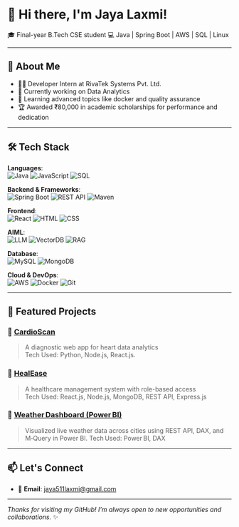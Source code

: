 # 👋 Hi there, I'm Jaya Laxmi!

🎓 Final-year B.Tech CSE student
💻  Java | Spring Boot | AWS | SQL | Linux

---

## 🚀 About Me

- 👩‍💻 Developer Intern at RivaTek Systems Pvt. Ltd.  
- 🔭 Currently working on Data Analytics
- 🌱 Learning advanced topics like docker and quality assurance 
- 🏆 Awarded ₹80,000 in academic scholarships for performance and dedication

---

## 🛠️ Tech Stack

**Languages**:  
![Java](https://img.shields.io/badge/Java-007396?style=for-the-badge&logo=java&logoColor=white)
![JavaScript](https://img.shields.io/badge/JavaScript-F7DF1E?style=for-the-badge&logo=javascript&logoColor=black)
![SQL](https://img.shields.io/badge/SQL-336791?style=for-the-badge&logo=postgresql&logoColor=white)

**Backend & Frameworks**:  
![Spring Boot](https://img.shields.io/badge/Spring_Boot-6DB33F?style=for-the-badge&logo=spring-boot&logoColor=white)
![REST API](https://img.shields.io/badge/REST--API-FF6F61?style=for-the-badge)
![Maven](https://img.shields.io/badge/Maven-C71A36?style=for-the-badge&logo=apache-maven&logoColor=white)


**Frontend**:  
![React](https://img.shields.io/badge/React-20232A?style=for-the-badge&logo=react&logoColor=61DAFB)
![HTML](https://img.shields.io/badge/HTML5-E34F26?style=for-the-badge&logo=html5&logoColor=white)
![CSS](https://img.shields.io/badge/CSS3-1572B6?style=for-the-badge&logo=css3&logoColor=white)

**AIML**:  
![LLM](https://img.shields.io/badge/LLM-4B6BFB?style=for-the-badge&logo=openai&logoColor=white)
![VectorDB](https://img.shields.io/badge/Vector_DB-FF6F61?style=for-the-badge&logo=data:image/png;base64,iVBORw0KGgoAAAANSUhEUgAAADAAAAAwCAQAAABzGZVDAAAAeUlEQVR4Ae3YIQqAMAwD0H2/6OSdLYcoTpCe4iRAEr0Jo7QzOHY6S5q3NT3GuI4jyvD+kmD69xkYuU+4SeyQ5Pz1yRmB5Z/3efL4dfx+/q08PvzPZ7jPBxHwHzcXxK84P4zIBSwAAAABJRU5ErkJggg==&logoColor=white)
![RAG](https://img.shields.io/badge/RAG-0A66C2?style=for-the-badge&logo=googlecloud&logoColor=white)


**Database**:  
![MySQL](https://img.shields.io/badge/MySQL-005C84?style=for-the-badge&logo=mysql&logoColor=white)
![MongoDB](https://img.shields.io/badge/MongoDB-4EA94B?style=for-the-badge&logo=mongodb&logoColor=white)

**Cloud & DevOps**:  
![AWS](https://img.shields.io/badge/AWS-232F3E?style=for-the-badge&logo=amazon-aws&logoColor=white)
![Docker](https://img.shields.io/badge/Docker-2496ED?style=for-the-badge&logo=docker&logoColor=white)
![Git](https://img.shields.io/badge/Git-F05032?style=for-the-badge&logo=git&logoColor=white)

---

## 📌 Featured Projects

### 🔹 [CardioScan](https://github.com/Jaya511laxmi/CardioScan-updated)
> A diagnostic web app for heart data analytics  
Tech Used: Python, Node.js, React.js.

### 🔹 [HealEase](https://github.com/Jaya511laxmi/HealEaseproject)
> A healthcare management system with role-based access  
Tech Used: React.js, Node.js, MongoDB, REST API, Express.js

### 🔹 [Weather Dashboard (Power BI)](https://github.com/Jaya511laxmi/weather-dashboard-powerbi)
> Visualized live weather data across cities using REST API, DAX, and M‑Query in Power BI.
Tech Used: Power BI, DAX


---

## 📫 Let's Connect

- 📧 **Email**: jaya511laxmi@gmail.com  
---

_Thanks for visiting my GitHub! I’m always open to new opportunities and collaborations._ ✨

